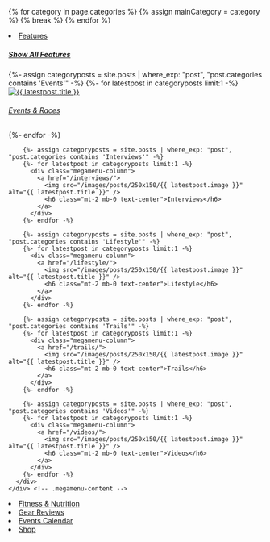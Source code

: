 {% for category in page.categories %}
  {% assign mainCategory = category %}
  {% break %}
{% endfor %}
<div class="navbar-nav ml-auto">
  <!-- <li class="nav-item {% if page.url == "/" %}active{% endif %}">
    <a class="nav-link" href="/">Home</a>
  </li> -->
 
  <li class="nav-item dropdown megamenu-fw {% if page.url contains "/features/" or mainCategory contains "Features" %}active{% endif %}">
    <a class="nav-link dropdown-toggle" data-toggle="dropdown" role="button" aria-expanded="false" href="#">Features</a>
    <div class="dropdown-menu megamenu-content" role="menu">
      <h5><a href="/features/">Show All Features</a></h5>
      <div class="megamenu-columns">
        {%- assign categoryposts = site.posts | where_exp: "post", "post.categories contains 'Events'" -%}
        {%- for latestpost in categoryposts limit:1 -%}
          <div class="megamenu-column">
            <a href="/events/">
              <img src="/images/posts/250x150/{{ latestpost.image }}" alt="{{ latestpost.title }}" />
              <h6 class="mt-2 mb-0 text-center">Events &amp; Races</h6>
            </a>
          </div>
        {%- endfor -%}

        {%- assign categoryposts = site.posts | where_exp: "post", "post.categories contains 'Interviews'" -%}
        {%- for latestpost in categoryposts limit:1 -%}
          <div class="megamenu-column">
            <a href="/interviews/">
              <img src="/images/posts/250x150/{{ latestpost.image }}" alt="{{ latestpost.title }}" />
              <h6 class="mt-2 mb-0 text-center">Interviews</h6>
            </a>
          </div>
        {%- endfor -%}

        {%- assign categoryposts = site.posts | where_exp: "post", "post.categories contains 'Lifestyle'" -%}
        {%- for latestpost in categoryposts limit:1 -%}
          <div class="megamenu-column">
            <a href="/lifestyle/">
              <img src="/images/posts/250x150/{{ latestpost.image }}" alt="{{ latestpost.title }}" />
              <h6 class="mt-2 mb-0 text-center">Lifestyle</h6>
            </a>
          </div>
        {%- endfor -%}

        {%- assign categoryposts = site.posts | where_exp: "post", "post.categories contains 'Trails'" -%}
        {%- for latestpost in categoryposts limit:1 -%}
          <div class="megamenu-column">
            <a href="/trails/">
              <img src="/images/posts/250x150/{{ latestpost.image }}" alt="{{ latestpost.title }}" />
              <h6 class="mt-2 mb-0 text-center">Trails</h6>
            </a>
          </div>
        {%- endfor -%}

        {%- assign categoryposts = site.posts | where_exp: "post", "post.categories contains 'Videos'" -%}
        {%- for latestpost in categoryposts limit:1 -%}
          <div class="megamenu-column">
            <a href="/videos/">
              <img src="/images/posts/250x150/{{ latestpost.image }}" alt="{{ latestpost.title }}" />
              <h6 class="mt-2 mb-0 text-center">Videos</h6>
            </a>
          </div>
        {%- endfor -%}
      </div>
    </div> <!-- .megamenu-content -->
  </li>

  <li class="nav-item {% if page.url contains "/fitness/" or mainCategory contains "Fitness" %}active{% endif %}">
    <a class="nav-link" href="/fitness/">Fitness &amp; Nutrition</a>
  </li>

  <li class="nav-item {% if page.url contains "/reviews/" or mainCategory contains "Reviews" %}active{% endif %}">
    <a class="nav-link" href="/reviews/">Gear Reviews</a>
  </li>
  <li class="nav-item {% if page.url contains "/calendar/" or page.url contains "/event" %}active{% endif %}">
    <a class="nav-link" href="/calendar/">Events Calendar</a>
  </li>
  <li class="nav-item">
    <a class="nav-link" href="https://shop.spreadshirt.ie/emerald-mtb/" target="_blank">Shop</a>
  </li>
  <!-- <li class="nav-item">
    <a class="nav-link" href="/shop/">Shop</a>
  </li> -->
</ul>
